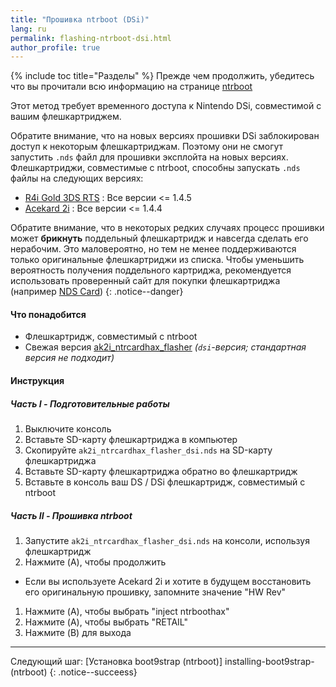 ```yaml
---
title: "Прошивка ntrboot (DSi)"
lang: ru
permalink: flashing-ntrboot-dsi.html
author_profile: true
---
```

{% include toc title="Разделы" %}
Прежде чем продолжить, убедитесь что вы прочитали всю информацию на странице [ntrboot](ntrboot)

Этот метод требует временного доступа к Nintendo DSi, совместимой с вашим флешкартриджем.

Обратите внимание, что на новых версиях прошивки DSi заблокирован доступ к некоторым флешкартриджам. Поэтому они не смогут запустить `.nds` файл для прошивки эксплойта на новых версиях. Флешкартриджи, совместимые с ntrboot, способны запускать `.nds` файлы на следующих версиях:

  + [R4i Gold 3DS RTS](http://www.nds-card.com/ProShow.asp?ProID=149) : Все версии <= 1.4.5
  + [Acekard 2i](http://www.nds-card.com/ProShow.asp?ProID=160) : Все версии <= 1.4.4

Обратите внимание, что в некоторых редких случаях процесс прошивки может **брикнуть** поддельный флешкартридж и навсегда сделать его нерабочим. Это маловероятно, но тем не менее поддерживаются только оригинальные флешкартриджи из списка. Чтобы уменьшить вероятность получения поддельного картриджа, рекомендуется использовать проверенный сайт для покупки флешкартриджа (например [NDS Card](http://www.nds-card.com/))
{: .notice--danger}

#### Что понадобится

* Флешкартридж, совместимый с ntrboot
* Свежая версия [ak2i_ntrcardhax_flasher](https://github.com/d3m3vilurr/ak2i_ntrcardhax_flasher/releases/latest) *(`dsi`-версия; стандартная версия не подходит)*

#### Инструкция

##### Часть I - Подготовительные работы

1. Выключите консоль
1. Вставьте SD-карту флешкартриджа в компьютер
1. Скопируйте `ak2i_ntrcardhax_flasher_dsi.nds` на SD-карту флешкартриджа
1. Вставьте SD-карту флешкартриджа обратно во флешкартридж
1. Вставьте в консоль ваш DS / DSi флешкартридж, совместимый с ntrboot

##### Часть II - Прошивка ntrboot

1. Запустите `ak2i_ntrcardhax_flasher_dsi.nds` на консоли, используя флешкартридж
1. Нажмите (A), чтобы продолжить
  + Если вы используете Acekard 2i и хотите в будущем восстановить его оригинальную прошивку, запомните значение "HW Rev"
1. Нажмите (A), чтобы выбрать "inject ntrboothax"
1. Нажмите (A), чтобы выбрать "RETAIL"
1. Нажмите (B) для выхода

___

Следующий шаг: [Установка boot9strap (ntrboot)] installing-boot9strap-(ntrboot)
{: .notice--succeess}
